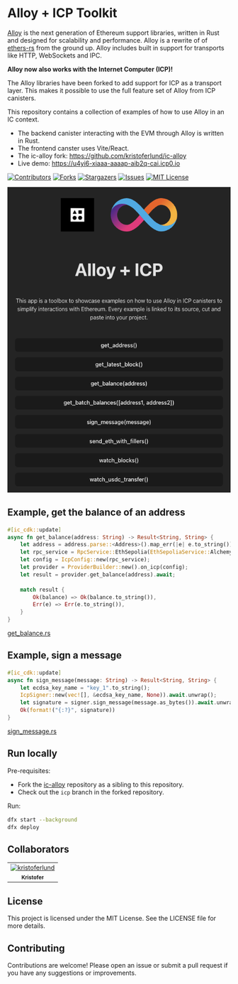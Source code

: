 # Alloy + ICP Toolkit

[Alloy](https://alloy.rs/) is the next generation of Ethereum support libraries, written in Rust and designed for scalability and performance. Alloy is a rewrite of of [ethers-rs](https://github.com/gakonst/ethers-rs) from the ground up. Alloy includes built in support for transports like HTTP, WebSockets and IPC.

**Alloy now also works with the Internet Computer (ICP)!**

The Alloy libraries have been forked to add support for ICP as a transport layer. This makes it possible to use the full feature set of Alloy from ICP canisters.

This repository contains a collection of examples of how to use Alloy in an IC context.

- The backend canister interacting with the EVM through Alloy is written in Rust.
- The frontend canster uses Vite/React.
- The ic-alloy fork: <https://github.com/kristoferlund/ic-alloy>
- Live demo: <https://u4yi6-xiaaa-aaaap-aib2q-cai.icp0.io>

[![Contributors][contributors-shield]][contributors-url]
[![Forks][forks-shield]][forks-url] [![Stargazers][stars-shield]][stars-url]
[![Issues][issues-shield]][issues-url] [![MIT License][license-shield]](LICENSE)

![screenshot](media/screenshot.png)

## Example, get the balance of an address

```Rust
#[ic_cdk::update]
async fn get_balance(address: String) -> Result<String, String> {
    let address = address.parse::<Address>().map_err(|e| e.to_string())?;
    let rpc_service = RpcService::EthSepolia(EthSepoliaService::Alchemy);
    let config = IcpConfig::new(rpc_service);
    let provider = ProviderBuilder::new().on_icp(config);
    let result = provider.get_balance(address).await;

    match result {
        Ok(balance) => Ok(balance.to_string()),
        Err(e) => Err(e.to_string()),
    }
}
```

[get_balance.rs](src/backend/src/service/get_balance.rs)

## Example, sign a message

```Rust
#[ic_cdk::update]
async fn sign_message(message: String) -> Result<String, String> {
    let ecdsa_key_name = "key_1".to_string();
    IcpSigner::new(vec![], &ecdsa_key_name, None)).await.unwrap();
    let signature = signer.sign_message(message.as_bytes()).await.unwrap();
    Ok(format!("{:?}", signature))
}
```

[sign_message.rs](src/backend/src/service/sign_message.rs)

## Run locally

Pre-requisites:

- Fork the [ic-alloy](https://github.com/kristoferlund/ic-alloy) repository as a
  sibling to this repository.
- Check out the `icp` branch in the forked repository.

Run:

```bash
dfx start --background
dfx deploy
```

## Collaborators

<!-- readme: collaborators,contributors -start -->
<table>
	<tbody>
		<tr>
            <td align="center">
                <a href="https://github.com/kristoferlund">
                    <img src="https://avatars.githubusercontent.com/u/9698363?v=4" width="100;" alt="kristoferlund"/>
                    <br />
                    <sub><b>Kristofer</b></sub>
                </a>
            </td>
		</tr>
	<tbody>
</table>
<!-- readme: collaborators,contributors -end -->

## License

This project is licensed under the MIT License. See the LICENSE file for more
details.

## Contributing

Contributions are welcome! Please open an issue or submit a pull request if you
have any suggestions or improvements.

[contributors-shield]:
  https://img.shields.io/github/contributors/ic-alloy/ic-alloy-toolkit.svg?style=for-the-badge
[contributors-url]:
  https://github.com/ic-alloy/ic-alloy-toolkit/graphs/contributors
[forks-shield]:
  https://img.shields.io/github/forks/ic-alloy/ic-alloy-toolkit.svg?style=for-the-badge
[forks-url]: https://github.com/ic-alloy/ic-alloy-toolkit/network/members
[stars-shield]:
  https://img.shields.io/github/stars/ic-alloy/ic-alloy-toolkit?style=for-the-badge
[stars-url]: https://github.com/ic-alloy/ic-alloy-toolkit/stargazers
[issues-shield]:
  https://img.shields.io/github/issues/ic-alloy/ic-alloy-toolkit.svg?style=for-the-badge
[issues-url]: https://github.com/ic-alloy/ic-alloy-toolkit/issues
[license-shield]:
  https://img.shields.io/github/license/ic-alloy/ic-alloy-toolkit.svg?style=for-the-badge
[license-url]:
  https://github.com/ic-alloy/ic-alloy-toolkit/blob/master/LICENSE.txt
